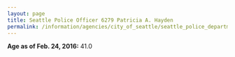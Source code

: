 ```yaml
---
layout: page
title: Seattle Police Officer 6279 Patricia A. Hayden
permalink: /information/agencies/city_of_seattle/seattle_police_department/copbook/6279/
---
```


**Age as of Feb. 24, 2016:** 41.0
